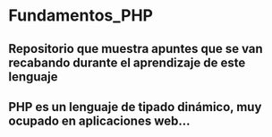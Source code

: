 # Fundamentos_PHP
## Repositorio que muestra apuntes que se van recabando durante el aprendizaje de este lenguaje
## PHP es un lenguaje de tipado dinámico, muy ocupado en aplicaciones web...  
